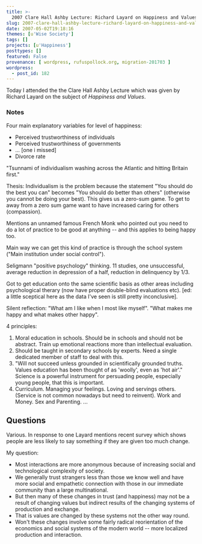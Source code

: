 ```yaml
---
title: >-
  2007 Clare Hall Ashby Lecture: Richard Layard on Happiness and Values
slug: 2007-clare-hall-ashby-lecture-richard-layard-on-happiness-and-values
date: 2007-05-02T19:18:16
themes: [u'Wise Society']
tags: []
projects: [u'Happiness']
posttypes: []
featured: False
provenance: [ wordpress, rufuspollock.org, migration-201703 ]
wordpress:
  - post_id: 182
---
```


Today I attended the the Clare Hall Ashby Lecture which was given by Richard Layard on the subject of *Happiness and Values*.

### Notes

Four main explanatory variables for level of happiness:

  * Perceived trustworthiness of individuals
  * Perceived trustworthiness of governments
  * ... [one i missed]
  * Divorce rate

"Tsunnami of individualism washing across the Atlantic and hitting Britain first."

Thesis: Individualism is the problem because the statement "You should do the best you can" becomes "You should do better than others" (otherwise you cannot be doing your best). This gives us a zero-sum game. To get to away from a zero sum game want to have increased caring for others (compassion).

Mentions an unnamed famous French Monk who pointed out you need to do a lot of practice to be good at anything -- and this applies to being happy too.

Main way we can get this kind of practice is through the school system ("Main institution under social control").

Seligmann "positive psychology" thinking. 11 studies, one unsuccessful, average reduction in depression of a half, reduction in delinquency by 1/3.

Got to get education onto the same scientific basis as other areas including psychological therary (now have proper double-blind evaluations etc). [ed: a little sceptical here as the data I've seen is still pretty inconclusive].

Silent reflection: "What am I like when I most like myself". "What makes me happy and what makes other happy".

4 principles:

  1. Moral education in schools. Should be in schools and should not be abstract. Train up emotional reactions more than intellectual evaluation.
  2. Should be taught in secondary schools by experts. Need a single dedicated member of staff to deal with this.
  3. "Will not succeed unless grounded in scientifically grounded truths. Values education has been thought of as 'woolly', even as 'hot air'." Science is a powerful instrument for persuading people, especially young people, that this is important.
  4. Curriculum. Managing your feelings. Loving and servings others. (Service is not common nowadays but need to reinvent). Work and Money. Sex and Parenting. ...

## Questions

Various. In response to one Layard mentions recent survey which shows people are less likely to say something if they are given too much change.

My question:

  * Most interactions are more anonymous because of increasing social and technological complexity of society.
  * We generally trust strangers less than those we know well and have more social and empathetic connection with those in our immediate community than a large multinational.
  * But then many of these changes in trust (and happiness) may not be a result of changing values but indirect results of the changing systems of production and exchange.
  * That is values are changed by these systems not the other way round.
  * Won't these changes involve some fairly radical reorientation of the economics and social systems of the modern world -- more localized production and interaction.

